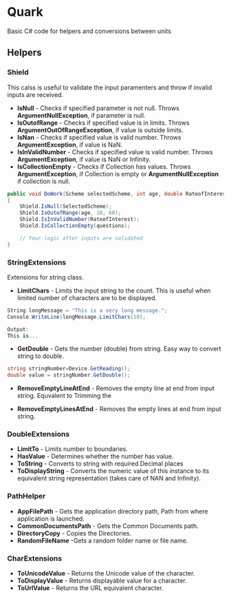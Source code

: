 # Quark
Basic C# code for helpers and conversions between units

## Helpers

### Shield
This calss is useful to validate the input paramenters and throw if invalid inputs are received.

- **IsNull** - Checks if specified parameter is not null. Throws **ArgumentNullException**, if parameter is null.
- **IsOutofRange** - Checks if specified value is in limits. Throws **ArgumentOutOfRangeException**, if value is outside limits.
- **IsNan** - Checks if specified value is valid number. Throws **ArgumentException**, if value is NaN.
- **IsInValidNumber** - Checks if specified value is valid number. Throws **ArgumentException**, if value is NaN or Infinity.
- **IsCollectionEmpty** - Checks if Collection has values. Throws **ArgumentException**, if Collection is empty or  **ArgumentNullException** if collection is null.

```csharp
public void DoWork(Scheme selectedScheme, int age, double RateofInterest,List<Enquiries> questions)
{
	Shield.IsNull(SelectedScheme);
	Shield.IsOutofRange(age, 18, 60);
	Shield.IsInValidNumber(RateofInterest);
	Shield.IsCollectionEmpty(questions);

	// Your logic after inputs are validated
}
```

### StringExtensions

Extensions for string class.
- **LimitChars** - Limits the input string to the count. This is useful when limited number of characters are to be displayed.

```csharp
String longMessage = "This is a very long message.";
Console.WriteLine(longMessage.LimitChars(10);

Output:
This is...
```

- **GetDouble** - Gets the number (double) from string. Easy way to convert string to double.

```csharp
string stringNumber=Device.GetReading();
double value = stringNumber.GetDouble();
```
- **RemoveEmptyLineAtEnd** -  Removes the empty line at end from input string. Equvalent to Trimming the 

- **RemoveEmptyLinesAtEnd** - Removes the empty lines at end from input string.

### DoubleExtensions
- **LimitTo** - Limits number to boundaries.
- **HasValue** - Determines whether the number has value.
- **ToString** - Converts to string with required Decimal places
- **ToDisplayString** - Converts the numeric value of this instance to its equivalent string representation (takes care of NAN and Infinity).

### PathHelper
- **AppFilePath** - Gets the application directory path, Path from where application is launched.
- **CommonDocumentsPath** - Gets the Common Documents path.
- **DirectoryCopy** - Copies the Directories.
- **RandomFileName** -Gets a random folder name or file name.

### CharExtensions
- **ToUnicodeValue** - Returns the Unicode value of the character.
- **ToDisplayValue** -  Returns displayable value for a character.
- **ToUrlValue** - Returns the URL equivalent character.
